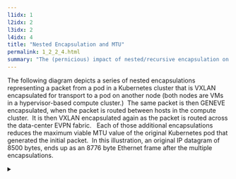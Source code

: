 ```yaml
---
l1idx: 1
l2idx: 2
l3idx: 2
l4idx: 4
title: "Nested Encapsulation and MTU"
permalink: 1_2_2_4.html
summary: "The (pernicious) impact of nested/recursive encapsulation on effective MTU."
---
```


The following diagram depicts a series of nested encapsulations representing a packet from a pod in a Kubernetes cluster that is VXLAN encapsulated for transport to a pod on another node (both nodes are VMs in a hypervisor-based compute cluster.)  The same packet is then GENEVE encapsulated, when the packet is routed between hosts in the compute cluster.  It is then VXLAN encapsulated again as the packet is routed across the data-center EVPN fabric.   Each of those additional encapsulations reduces the maximum viable MTU value of the original Kubernetes pod that generated the initial packet.  In this illustration, an original IP datagram of 8500 bytes, ends up as an 8776 byte Ethernet frame after the multiple encapsulations.

<details markdown=block backgroundcolor="whitesmoke">
<summary markdown=span></summary>
[![image](./mtu-mani-diag-3.drawio.svg){:class="img-fluid menck-diagram"}](./pages/1/2%20(mtu-manifesto)/mtu-mani-diag-3.drawio.svg){:target="_blank"}
</details>
